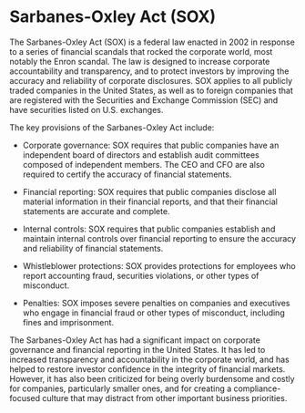 # Sarbanes-Oxley Act (SOX)

The Sarbanes-Oxley Act (SOX) is a federal law enacted in 2002 in response to a series of financial scandals that rocked the corporate world, most notably the Enron scandal. The law is designed to increase corporate accountability and transparency, and to protect investors by improving the accuracy and reliability of corporate disclosures. SOX applies to all publicly traded companies in the United States, as well as to foreign companies that are registered with the Securities and Exchange Commission (SEC) and have securities listed on U.S. exchanges.

The key provisions of the Sarbanes-Oxley Act include:

* Corporate governance: SOX requires that public companies have an independent board of directors and establish audit committees composed of independent members. The CEO and CFO are also required to certify the accuracy of financial statements.

* Financial reporting: SOX requires that public companies disclose all material information in their financial reports, and that their financial statements are accurate and complete.

* Internal controls: SOX requires that public companies establish and maintain internal controls over financial reporting to ensure the accuracy and reliability of financial statements.

* Whistleblower protections: SOX provides protections for employees who report accounting fraud, securities violations, or other types of misconduct.

* Penalties: SOX imposes severe penalties on companies and executives who engage in financial fraud or other types of misconduct, including fines and imprisonment.

The Sarbanes-Oxley Act has had a significant impact on corporate governance and financial reporting in the United States. It has led to increased transparency and accountability in the corporate world, and has helped to restore investor confidence in the integrity of financial markets. However, it has also been criticized for being overly burdensome and costly for companies, particularly smaller ones, and for creating a compliance-focused culture that may distract from other important business priorities.
